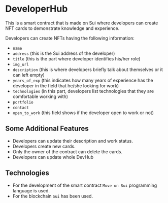 # DeveloperHub

This is a smart contract that is made on Sui where developers can create NFT cards to demonstrate knowledge and experience.

Developers can create NFTs having the following information:

- `name`
- `address` (this is the Sui address of the developer)
- `title` (this is the part where developer identifies his/her role)
- `img_url`
- `description` (this is where developers briefly talk about themselves or it can left empty)
- `years_of_exp` (this indicates how many years of experience has the developer in the field that he/she looking for work)
- `technologies` (in this part, developers list technologies that they are comfortable working with)
- `portfolio`
- `contact`
- `open_to_work` (this field shows if the developer open to work or not)

## Some Additional Features

- Developers can update their description and work status.
- Developers create new cards.
- Only the owner of the contract can delete the cards.
- Developers can update whole DevHub

## Technologies

- For the development of the smart contract `Move on Sui` programming language is used.
- For the blockchain `Sui` has been used.



